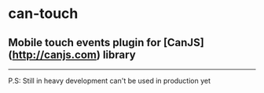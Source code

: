 can-touch
=========

## Mobile touch events plugin for [CanJS] (http://canjs.com) library

-----------------------------------------------------------------
P.S: Still in heavy development can't be used in production yet
